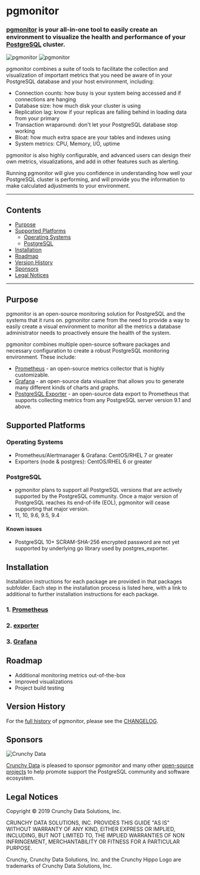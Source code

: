 # pgmonitor

### [pgmonitor](https://github.com/CrunchyData/pgmonitor) is your all-in-one tool to easily create an environment to visualize the health and performance of your [PostgreSQL](http://www.postgresql.org/) cluster.

![pgmonitor](images/pgmonitor_top_level.png)
![pgmonitor](images/pgmonitor_pgdetails.png)

pgmonitor combines a suite of tools to facilitate the collection and visualization of important metrics that you need be aware of in your PostgreSQL database and your host environment, including:

- Connection counts: how busy is your system being accessed and if connections are hanging
- Database size: how much disk your cluster is using
- Replication lag: know if your replicas are falling behind in loading data from your primary
- Transaction wraparound: don't let your PostgreSQL database stop working
- Bloat: how much extra space are your tables and indexes using
- System metrics: CPU, Memory, I/O, uptime

pgmonitor is also highly configurable, and advanced users can design their own metrics, visualizations, and add in other features such as alerting.

Running pgmonitor will give you confidence in understanding how well your PostgreSQL cluster is performing, and will provide you the information to make calculated adjustments to your environment.

---

## Contents

- [Purpose](#purpose)
- [Supported Platforms](#supported-platforms)
  - [Operating Systems](#operating-systems)
  - [PostgreSQL](#postgesql)
- [Installation](#installation)
- [Roadmap](#roadmap)
- [Version History](#version-history)
- [Sponsors](#sponsors)
- [Legal Notices](#legal-notices)

---

## Purpose

pgmonitor is an open-source monitoring solution for PostgreSQL and the systems that it runs on. pgmonitor came from the need to provide a way to easily create a visual environment to monitor all the metrics a database administrator needs to proactively ensure the health of the system.

pgmonitor combines multiple open-source software packages and necessary configuration to create a robust PostgreSQL monitoring environment.  These include:

- [Prometheus](https://prometheus.io/) - an open-source metrics collector that is highly customizable.
- [Grafana](https://grafana.com/) - an open-source data visualizer that allows you to generate many different kinds of charts and graphs.
- [PostgreSQL Exporter](https://github.com/wrouesnel/postgres_exporter) - an open-source data export to Prometheus that supports collecting metrics from any PostgreSQL server version 9.1 and above.

## Supported Platforms

### Operating Systems

- Prometheus/Alertmanager & Grafana: CentOS/RHEL 7 or greater
- Exporters (node & postgres): CentOS/RHEL 6 or greater

### PostgreSQL

- pgmonitor plans to support all PostgreSQL versions that are actively supported by the PostgreSQL community. Once a major version of PostgreSQL reaches its end-of-life (EOL), pgmonitor will cease supporting that major version.
- 11, 10, 9.6, 9.5, 9.4

#### Known issues

- PostgreSQL 10+ SCRAM-SHA-256 encrypted password are not yet supported by underlying go library used by postgres_exporter.

## Installation

Installation instructions for each package are provided in that packages subfolder. Each step in the installation process is listed here, with a link to additional to further installation instructions for each package.

### 1. [Prometheus](/prometheus)

### 2. [exporter](/exporter)

### 3. [Grafana](/grafana)

## Roadmap

- Additional monitoring metrics out-of-the-box
- Improved visualizations
- Project build testing

## Version History

For the [full history](/changelog) of pgmonitor, please see the [CHANGELOG](/changelog).

## Sponsors

![Crunchy Data](images/crunchy_logo.png)

[Crunchy Data](https://www.crunchydata.com/) is pleased to sponsor pgmonitor and many other [open-source projects](https://github.com/CrunchyData/) to help promote support the PostgreSQL community and software ecosystem.

## Legal Notices

Copyright © 2019 Crunchy Data Solutions, Inc.

CRUNCHY DATA SOLUTIONS, INC. PROVIDES THIS GUIDE "AS IS" WITHOUT WARRANTY OF ANY KIND, EITHER EXPRESS OR IMPLIED, INCLUDING, BUT NOT LIMITED TO, THE IMPLIED WARRANTIES OF NON INFRINGEMENT, MERCHANTABILITY OR FITNESS FOR A PARTICULAR PURPOSE.

Crunchy, Crunchy Data Solutions, Inc. and the Crunchy Hippo Logo are trademarks of Crunchy Data Solutions, Inc.
